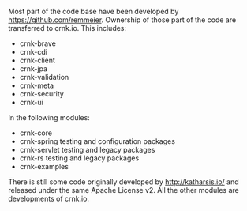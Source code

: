 Most part of the code base have been developed by https://github.com/remmeier. Ownership of those part of the code are
transferred to crnk.io. This includes:

- crnk-brave
- crnk-cdi
- crnk-client
- crnk-jpa
- crnk-validation
- crnk-meta
- crnk-security
- crnk-ui

In the following modules:

- crnk-core
- crnk-spring testing and configuration packages
- crnk-servlet testing and legacy packages
- crnk-rs testing and legacy packages
- crnk-examples

There is still some code originally developed by http://katharsis.io/ and released under the same Apache License 
v2. All the other modules are developments of crnk.io.




